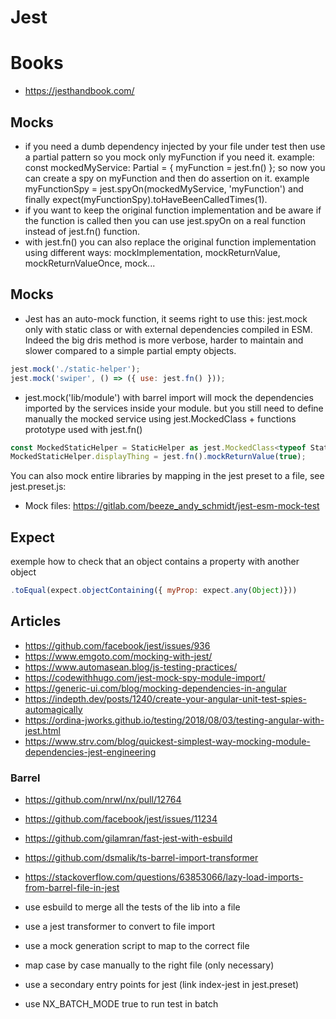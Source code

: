 # Jest

# Books
- https://jesthandbook.com/

## Mocks
- if you need a dumb dependency injected by your file under test then use a partial pattern so you mock only myFunction if you need it. example: const mockedMyService: Partial<MyService> = { myFunction = jest.fn() }; so now you can create a spy on myFunction and then do assertion on it. example myFunctionSpy = jest.spyOn(mockedMyService, 'myFunction') and finally expect(myFunctionSpy).toHaveBeenCalledTimes(1).
- if you want to keep the original function implementation and be aware if the function is called then you can use jest.spyOn on a real function instead of jest.fn() function.
- with jest.fn() you can also replace the original function implementation using different ways: mockImplementation, mockReturnValue, mockReturnValueOnce, mock...


## Mocks

- Jest has an auto-mock function, it seems right to use this: jest.mock only with static class or with external dependencies compiled in ESM. Indeed the big dris method is more verbose, harder to maintain and slower compared to a simple partial empty objects.

```javascript
jest.mock('./static-helper');
jest.mock('swiper', () => ({ use: jest.fn() }));
```

- jest.mock('lib/module') with barrel import will mock the dependencies imported by the services inside your module. but you still need to define manually the mocked service using jest.MockedClass + functions prototype used with jest.fn()

```javascript
const MockedStaticHelper = StaticHelper as jest.MockedClass<typeof StaticHelper>;
MockedStaticHelper.displayThing = jest.fn().mockReturnValue(true);
```

You can also mock entire libraries by mapping in the jest preset to a file, see jest.preset.js:
- Mock files: https://gitlab.com/beeze_andy_schmidt/jest-esm-mock-test

## Expect

exemple how to check that an object contains a property with another object

```javascript
.toEqual(expect.objectContaining({ myProp: expect.any(Object)}))
```

## Articles

- https://github.com/facebook/jest/issues/936
- https://www.emgoto.com/mocking-with-jest/
- https://www.automasean.blog/js-testing-practices/
- https://codewithhugo.com/jest-mock-spy-module-import/
- https://generic-ui.com/blog/mocking-dependencies-in-angular
- https://indepth.dev/posts/1240/create-your-angular-unit-test-spies-automagically
- https://ordina-jworks.github.io/testing/2018/08/03/testing-angular-with-jest.html
- https://www.strv.com/blog/quickest-simplest-way-mocking-module-dependencies-jest-engineering

### Barrel

- https://github.com/nrwl/nx/pull/12764
- https://github.com/facebook/jest/issues/11234
- https://github.com/gilamran/fast-jest-with-esbuild
- https://github.com/dsmalik/ts-barrel-import-transformer
- https://stackoverflow.com/questions/63853066/lazy-load-imports-from-barrel-file-in-jest

- use esbuild to merge all the tests of the lib into a file
- use a jest transformer to convert to file import
- use a mock generation script to map to the correct file
- map case by case manually to the right file (only necessary)
- use a secondary entry points for jest (link index-jest in jest.preset)
- use NX_BATCH_MODE true to run test in batch